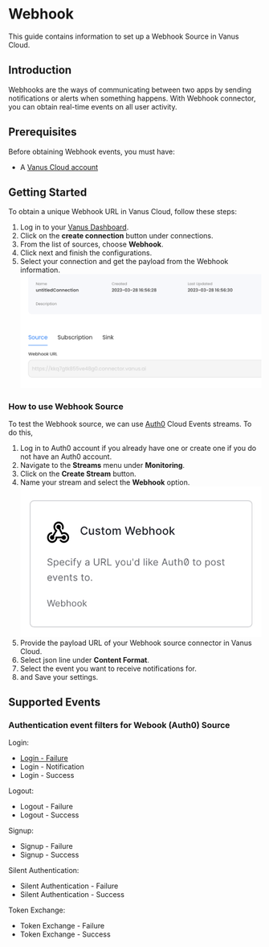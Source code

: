 # Webhook

This guide contains information to set up a Webhook Source in Vanus Cloud.

## Introduction

Webhooks are the ways of communicating between two apps by sending notifications or alerts when something happens. With Webhook connector, you can obtain real-time events on all user activity.

## Prerequisites

Before obtaining Webhook events, you must have:

- A [Vanus Cloud account](https://cloud.vanus.ai)

## Getting Started

To obtain a unique Webhook URL in Vanus Cloud, follow these steps:

1. Log in to your [Vanus Dashboard](https://cloud.vanus.ai/dashboard).
2. Click on the **create connection** button under connections.
3. From the list of sources, choose **Webhook**.
4. Click next and finish the configurations.
5. Select your connection and get the payload from the Webhook information.
   ![](images/payload.png)

### How to use Webhook Source

To test the Webhook source, we can use [Auth0](https://auth0.com/) Cloud Events streams. To do this,

1. Log in to Auth0 account if you already have one or create one if you do not have an Auth0 account.
2. Navigate to the **Streams** menu under **Monitoring**.
3. Click on the **Create Stream** button.
4. Name your stream and select the **Webhook** option.
   ![](images/webhook.png)
5. Provide the payload URL of your Webhook source connector in Vanus Cloud.
6. Select json line under **Content Format**.
7. Select the event you want to receive notifications for.
8. and Save your settings.

## Supported Events

### Authentication event filters for Webook (Auth0) Source

Login:

- [Login - Failure](events.md#login_failure)
- Login - Notification
- Login - Success

Logout:

- Logout - Failure
- Logout - Success

Signup:

- Signup - Failure
- Signup - Success

Silent Authentication:

- Silent Authentication - Failure
- Silent Authentication - Success

Token Exchange:

- Token Exchange - Failure
- Token Exchange - Success
